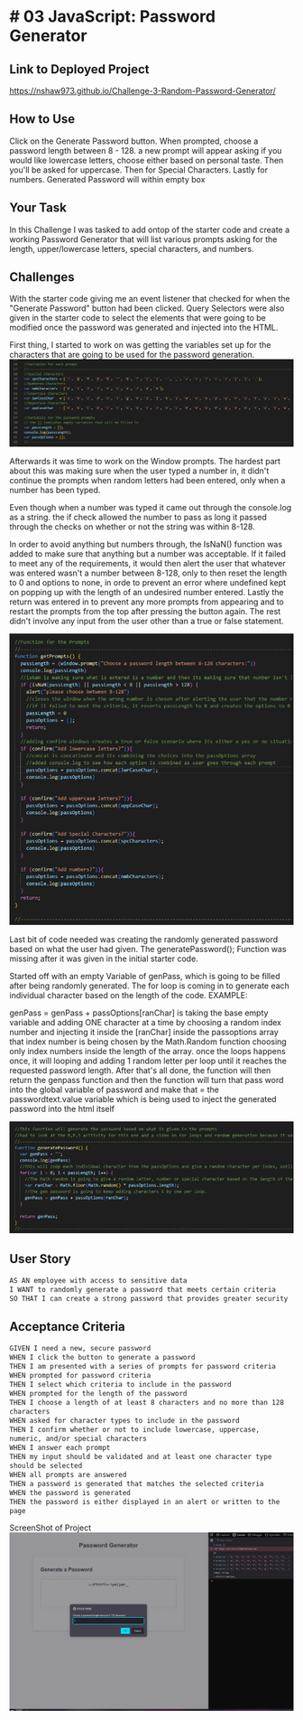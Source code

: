 # # 03 JavaScript: Password Generator

## Link to Deployed Project

https://nshaw973.github.io/Challenge-3-Random-Password-Generator/

## How to Use

Click on the Generate Password button.
When prompted, choose a password length between 8 - 128.
a new prompt will appear asking if you would like lowercase letters, choose either based on personal taste.
Then you'll be asked for uppercase.
Then for Special Characters.
Lastly for numbers. 
Generated Password will within empty box


## Your Task

In this Challenge I was tasked to add ontop of the starter code and create a working Password Generator that will list various 
prompts asking for the length, upper/lowercase letters, special characters, and numbers.


## Challenges

With the starter code giving me an event listener that checked for when the "Generate Password" button had been clicked.
Query Selectors were also given in the starter code to select the elements that were going to be modified once the password was generated and injected into the HTML.

First thing, I started to work on was getting the variables set up for the characters that are going to be used for the password generation.
![Variables-Screenshot](./assets/images/Variables.PNG)


Afterwards it was time to work on the Window prompts. The hardest part about this was making sure when the user typed a number in, it didn't continue 
the prompts when random letters had been entered, only when a number has been typed.

Even though when a number was typed it came out through the console.log as a string. the if check allowed the number to pass as long it passed through
the checks on whether or not the string was within 8-128.

In order to avoid anything but numbers through, the IsNaN() function was added to make sure that anything but a number was acceptable.
If it failed to meet any of the requirements, it would then alert the user that whatever was entered wasn't a number between 8-128, only to 
then reset the length to 0 and options to none, in orde to prevent an error where undefined kept on popping up with the length of an undesired number entered.
Lastly the return was entered in to prevent any more prompts from appearing and to restart the prompts from the top after pressing the button again.
The rest didn't involve any input from the user other than a true or false statement.

![Window-Prompts-Code](./assets/images/Window-Prompts-Code.PNG)


Last bit of code needed was creating the randomly generated password based on what the user had given.
The generatePassword(); Function was missing after it was given in the initial starter code.

Started off with an empty Variable of genPass, which is going to be filled after being randomly generated.
The for loop is coming in to generate each individual character based on the length of the code.
EXAMPLE:

genPass = genPass + passOptions[ranChar] is taking the base empty variable and adding ONE character at a time
by choosing a random index number and injecting it inside the [ranChar] inside the passoptions array
that index number is being chosen by the Math.Random function choosing only index numbers inside the length of the array.
once the loops happens once, it will looping and adding 1 random letter per loop until it reaches the requested password length.
After that's all done, the function will then return the genpass function and then the function will turn that pass word into
the global variable of password and make that = the passwordtext.value variable which is being used to inject the generated password into the html itself

![Password-Randomizer](./assets/images/Randomizer.PNG)


## User Story

```
AS AN employee with access to sensitive data
I WANT to randomly generate a password that meets certain criteria
SO THAT I can create a strong password that provides greater security
```

## Acceptance Criteria

```
GIVEN I need a new, secure password
WHEN I click the button to generate a password
THEN I am presented with a series of prompts for password criteria
WHEN prompted for password criteria
THEN I select which criteria to include in the password
WHEN prompted for the length of the password
THEN I choose a length of at least 8 characters and no more than 128 characters
WHEN asked for character types to include in the password
THEN I confirm whether or not to include lowercase, uppercase, numeric, and/or special characters
WHEN I answer each prompt
THEN my input should be validated and at least one character type should be selected
WHEN all prompts are answered
THEN a password is generated that matches the selected criteria
WHEN the password is generated
THEN the password is either displayed in an alert or written to the page
```

ScreenShot of Project
![Password-Generator](./assets/images/Password-Generator.PNG)
